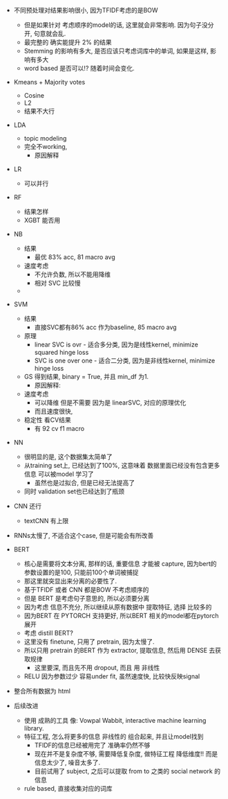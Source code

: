- 不同预处理对结果影响很小, 因为TFIDF考虑的是BOW
    - 但是如果针对 考虑顺序的model的话, 这里就会非常影响. 因为句子没分开, 句意就会乱. 
    - 最完整的 确实能提升 2% 的结果
    - Stemming 的影响有多大, 是否应该只考虑词库中的单词, 如果是这样, 影响有多大
    - word based 是否可以!? 随着时间会变化. 
    
- Kmeans + Majority votes
    - Cosine
    - L2 
    - 结果不大行

- LDA
    - topic modeling
    - 完全不working, 
        - 原因解释


- LR
    - 可以并行


    
- RF
    - 结果怎样
    - XGBT 能否用




- NB 
    - 结果
        - 最优 83% acc, 81 macro avg
    - 速度考虑
        - 不允许负数, 所以不能用降维
        - 相对 SVC 比较慢
    - 

- SVM
    - 结果  
        - 直接SVC都有86% acc 作为baseline, 85 macro avg
    - 原理
        - linear SVC is ovr - 适合多分类, 因为是线性kernel, minimize squared hinge loss
        - SVC is one over one - 适合二分类, 因为是非线性kernel, minimize hinge loss
    - GS 得到结果, binary = True, 并且  min_df 为1.
        - 原因解释: 
    - 速度考虑
        - 可以降维 但是不需要 因为是 linearSVC, 对应的原理优化
        - 而且速度很快, 
    - 稳定性 看CV结果
        - 有 92 cv f1 macro




- NN
    - 很明显的是, 这个数据集太简单了
    - 从training set上, 已经达到了100%, 这意味着 数据里面已经没有包含更多信息 可以被model 学习了
        - 虽然也是过拟合, 但是已经无法提高了
    - 同时 validation set也已经达到了瓶颈

- CNN 还行
    - textCNN 有上限

- RNNs太慢了, 不适合这个case, 但是可能会有所改善

- BERT
    - 核心是需要将文本分离, 那样的话, 重要信息 才能被 capture, 因为bert的参数设置的是100, 只能前100个单词被捕捉
    - 那这里就突显出来分离的必要性了.
    - 基于TFIDF 或者 CNN 都是BOW 不考虑顺序的 
    - 但是 BERT 是考虑句子意思的, 所以必须要分离
    - 因为考虑 信息不充分, 所以继续从原有数据中 提取特征, 选择 比较多的
    - 因为BERT 在 PYTORCH 支持更好, 所以BERT 相关的model都在pytorch 展开
    - 考虑 distill BERT? 
    - 这里没有 finetune, 只用了 pretrain, 因为太慢了. 
    - 所以只用 pretrain 的BERT 作为 extractor, 提取信息, 然后用 DENSE 去获取规律
        - 这里要深, 而且先不用 dropout, 而且 用 非线性 
    - RELU 因为参数过少 容易under fit, 虽然速度快, 比较快反映signal


- 整合所有数据为 html


- 后续改进
    - 使用 成熟的工具 像: Vowpal Wabbit, interactive machine learning library. 
    - 特征工程, 怎么将更多的信息 非线性的 组合起来, 并且让model找到
        - TFIDF的信息已经被用完了 准确率仍然不够
        - 现在并不是复杂度不够, 需要降低复杂度, 做特征工程 降低维度!! 而是 信息太少了, 噪音太多了. 
        - 目前试用了 subject, 之后可以提取 from to 之类的 social network 的信息
    - rule based, 直接收集对应的词库




